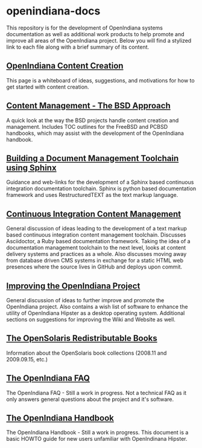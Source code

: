 <!--

The contents of this Documentation are subject to the Public Documentation License Version 1.01
(the "License"); you may only use this Documentation if you comply with the terms of this License.
A copy of the License is available at http://illumos.org/license/PDL.

The Original Documentation is _________________.

The Initial Writer of the Original Documentation is ___________ Copyright (C)_________[Insert year(s)].
All Rights Reserved. (Initial Writer contact(s):________________[Insert hyperlink/alias]).

Contributor(s): ______________________________________.

Portions created by ______ are Copyright (C)_________[Insert year(s)].
All Rights Reserved. (Contributor contact(s):________________[Insert hyperlink/alias]).

-->

# openindiana-docs


This repository is for the development of OpenIndiana systems documentation as
well as additional work products to help promote and improve all areas of the
OpenIndiana project. Below you will find a stylized link to each file along with
a brief summary of its content.


<!-- OpenIndiana Content Creation -->
## [OpenIndiana Content Creation](http://gist.asciidoctor.org/?github-makruger/openindiana-docs//content.adoc)
This page is a whiteboard of ideas, suggestions, and motivations for how to get
started with content creation.


<!-- Content Management - The BSD Approach -->
## [Content Management - The BSD Approach](http://gist.asciidoctor.org/?github-makruger/openindiana-docs//bsd.adoc)
A quick look at the way the BSD projects handle content creation and management.
Includes TOC outlines for the FreeBSD and PCBSD handbooks, which may assist with
the development of the OpenIndiana handbook.


<!-- Building a Document Management Toolchain using Sphinx -->
## [Building a Document Management Toolchain using Sphinx](http://gist.asciidoctor.org/?github-makruger/openindiana-docs//sphinx.adoc)
Guidance and web-links for the development of a Sphinx based continuous
integration documentation toolchain. Sphinx is python based documentation
framework and uses RestructuredTEXT as the text markup language.


<!-- Continuous Integration Content Management -->
## [Continuous Integration Content Management](http://gist.asciidoctor.org/?github-makruger/openindiana-docs//toolchain.adoc)
General discussion of ideas leading to the development of a text markup based
continuous integration content management toolchain. Discusses Asciidoctor, a
Ruby based documentation framework. Taking the idea of a documentation
management toolchain to the next level, looks at content delivery systems and
practices as a whole. Also discusses moving away from database driven CMS
systems in exchange for a static HTML web presences where the source lives in
GitHub and deploys upon commit.


<!-- Improving the OpenIndiana Project -->
## [Improving the OpenIndiana Project](http://gist.asciidoctor.org/?github-makruger/openindiana-docs//project.adoc)
General discussion of ideas to further improve and promote the OpenIndiana
project. Also contains a wish list of software to enhance the utility of
OpenIndiana Hipster as a desktop operating system. Additional sections on
suggestions for improving the Wiki and Website as well.


<!-- The OpenSolaris Redistributable Books -->
## [The OpenSolaris Redistributable Books](http://gist.asciidoctor.org/?github-makruger/openindiana-docs//books.adoc)
Information about the OpenSolaris book collections (2008.11 and 2009.09.15, etc.)


<!-- The OpenIndiana FAQ -->
## [The OpenIndiana FAQ](http://gist.asciidoctor.org/?github-makruger/openindiana-docs//faq.adoc)
The OpenIndiana FAQ - Still a work in progress.
Not a technical FAQ as it only answers general questions about the project and
it's software.


<!-- The OpenIndiana Handbook -->
## [The OpenIndiana Handbook](http://gist.asciidoctor.org/?github-makruger/openindiana-docs//handbook.adoc)
The OpenIndiana Handbook - Still a work in progress.
This document is a basic HOWTO guide for new users unfamiliar with OpenIndinana
Hipster.
